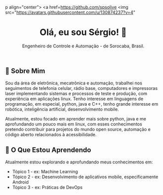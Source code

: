 p align="center">
  <a href=https://github.com/spsolive
    <img src="https://avatars.githubusercontent.com/u/130874237?v=4"
    
  </a>
</p>

<h1 align="center">Olá, eu sou Sérgio! 👋</h1>

<p align="center">
  Engenheiro de Controle e Automação - de Sorocaba, Brasil.
</p>

<br>

## 🚀 Sobre Mim

Sou da área de eletrônica, mecatrônica e automação, trabalhei nos seguimentos de telefonia celular, rádio base, computadores e impressoras laser implementando sistemas e processos de teste e produção, com experiência em aplicações linux. Tenho interesse em linguagens de programação, em especial, python, java e C++, tenho grande interesse em robótica, inteligência artificial, desenvolvimento mobile.

Atualmente, estou focado em aprender mais sobre python, java e me aprofundando um pouco mais em linux, com esses conhecimentos pretendo contribuir para projetos do mundo open source, automação e código aberto relacionados à acessibilidade.

## 🌱 O Que Estou Aprendendo

Atualmente estou explorando e aprofundando meus conhecimentos em:

- Tópico 1 - ex: Machine Learning
- Tópico 2 - ex: Desenvolvimento de aplicativos mobile, especificamente Android
- Tópico 3 - ex: Práticas de DevOps
